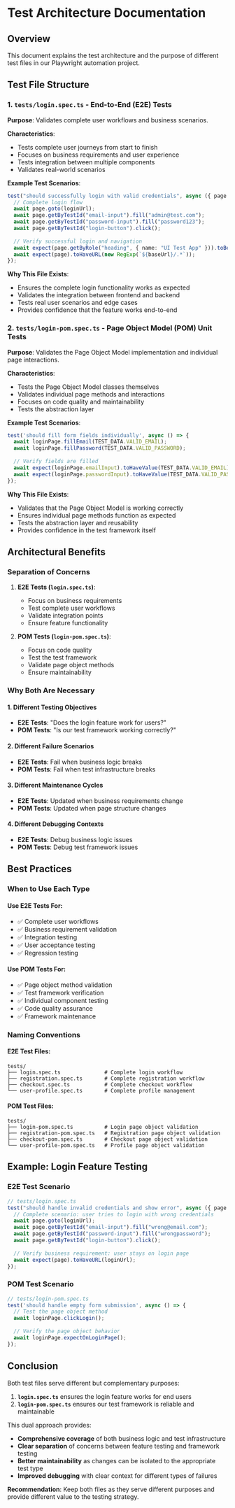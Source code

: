 # Test Architecture Documentation

## Overview

This document explains the test architecture and the purpose of different test files in our Playwright automation project.

## Test File Structure

### 1. `tests/login.spec.ts` - End-to-End (E2E) Tests

**Purpose**: Validates complete user workflows and business scenarios.

**Characteristics**:
- Tests complete user journeys from start to finish
- Focuses on business requirements and user experience
- Tests integration between multiple components
- Validates real-world scenarios

**Example Test Scenarios**:
```typescript
test("should successfully login with valid credentials", async ({ page }) => {
  // Complete login flow
  await page.goto(loginUrl);
  await page.getByTestId("email-input").fill("admin@test.com");
  await page.getByTestId("password-input").fill("password123");
  await page.getByTestId("login-button").click();
  
  // Verify successful login and navigation
  await expect(page.getByRole("heading", { name: "UI Test App" })).toBeVisible();
  await expect(page).toHaveURL(new RegExp(`${baseUrl}/.*`));
});
```

**Why This File Exists**:
- Ensures the complete login functionality works as expected
- Validates the integration between frontend and backend
- Tests real user scenarios and edge cases
- Provides confidence that the feature works end-to-end

### 2. `tests/login-pom.spec.ts` - Page Object Model (POM) Unit Tests

**Purpose**: Validates the Page Object Model implementation and individual page interactions.

**Characteristics**:
- Tests the Page Object Model classes themselves
- Validates individual page methods and interactions
- Focuses on code quality and maintainability
- Tests the abstraction layer

**Example Test Scenarios**:
```typescript
test('should fill form fields individually', async () => {
  await loginPage.fillEmail(TEST_DATA.VALID_EMAIL);
  await loginPage.fillPassword(TEST_DATA.VALID_PASSWORD);
  
  // Verify fields are filled
  await expect(loginPage.emailInput).toHaveValue(TEST_DATA.VALID_EMAIL);
  await expect(loginPage.passwordInput).toHaveValue(TEST_DATA.VALID_PASSWORD);
});
```

**Why This File Exists**:
- Validates that the Page Object Model is working correctly
- Ensures individual page methods function as expected
- Tests the abstraction layer and reusability
- Provides confidence in the test framework itself

## Architectural Benefits

### Separation of Concerns

1. **E2E Tests (`login.spec.ts`)**:
   - Focus on business requirements
   - Test complete user workflows
   - Validate integration points
   - Ensure feature functionality

2. **POM Tests (`login-pom.spec.ts`)**:
   - Focus on code quality
   - Test the test framework
   - Validate page object methods
   - Ensure maintainability

### Why Both Are Necessary

#### 1. **Different Testing Objectives**
- **E2E Tests**: "Does the login feature work for users?"
- **POM Tests**: "Is our test framework working correctly?"

#### 2. **Different Failure Scenarios**
- **E2E Tests**: Fail when business logic breaks
- **POM Tests**: Fail when test infrastructure breaks

#### 3. **Different Maintenance Cycles**
- **E2E Tests**: Updated when business requirements change
- **POM Tests**: Updated when page structure changes

#### 4. **Different Debugging Contexts**
- **E2E Tests**: Debug business logic issues
- **POM Tests**: Debug test framework issues

## Best Practices

### When to Use Each Type

#### Use E2E Tests For:
- ✅ Complete user workflows
- ✅ Business requirement validation
- ✅ Integration testing
- ✅ User acceptance testing
- ✅ Regression testing

#### Use POM Tests For:
- ✅ Page object method validation
- ✅ Test framework verification
- ✅ Individual component testing
- ✅ Code quality assurance
- ✅ Framework maintenance

### Naming Conventions

#### E2E Test Files:
```
tests/
├── login.spec.ts              # Complete login workflow
├── registration.spec.ts       # Complete registration workflow
├── checkout.spec.ts           # Complete checkout workflow
└── user-profile.spec.ts       # Complete profile management
```

#### POM Test Files:
```
tests/
├── login-pom.spec.ts          # Login page object validation
├── registration-pom.spec.ts   # Registration page object validation
├── checkout-pom.spec.ts       # Checkout page object validation
└── user-profile-pom.spec.ts   # Profile page object validation
```

## Example: Login Feature Testing

### E2E Test Scenario
```typescript
// tests/login.spec.ts
test("should handle invalid credentials and show error", async ({ page }) => {
  // Complete scenario: user tries to login with wrong credentials
  await page.goto(loginUrl);
  await page.getByTestId("email-input").fill("wrong@email.com");
  await page.getByTestId("password-input").fill("wrongpassword");
  await page.getByTestId("login-button").click();
  
  // Verify business requirement: user stays on login page
  await expect(page).toHaveURL(loginUrl);
});
```

### POM Test Scenario
```typescript
// tests/login-pom.spec.ts
test('should handle empty form submission', async () => {
  // Test the page object method
  await loginPage.clickLogin();
  
  // Verify the page object behavior
  await loginPage.expectOnLoginPage();
});
```

## Conclusion

Both test files serve different but complementary purposes:

1. **`login.spec.ts`** ensures the login feature works for end users
2. **`login-pom.spec.ts`** ensures our test framework is reliable and maintainable

This dual approach provides:
- **Comprehensive coverage** of both business logic and test infrastructure
- **Clear separation** of concerns between feature testing and framework testing
- **Better maintainability** as changes can be isolated to the appropriate test type
- **Improved debugging** with clear context for different types of failures

**Recommendation**: Keep both files as they serve different purposes and provide different value to the testing strategy. 